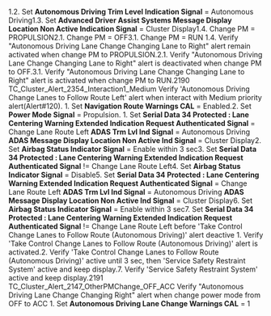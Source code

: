 1.2. Set **Autonomous Driving Trim Level Indication Signal** = Autonomous Driving1.3. Set **Advanced Driver Assist Systems Message Display Location Non Active Indication Signal** = Cluster Display1.4. Change PM = PROPULSION2.1. Change PM = OFF3.1. Change PM = RUN 1.4. Verify "Autonomous Driving Lane Change Changing Lane to Right" alert remain activated when change PM to PROPULSION.2.1. Verify "Autonomous Driving Lane Change Changing Lane to Right" alert is deactivated when change PM to OFF.3.1. Verify "Autonomous Driving Lane Change Changing Lane to Right" alert is activated when change PM to RUN.2190 TC_Cluster_Alert_2354_Interaction1_Medium Verify 'Autonomous Driving Change Lanes to Follow Route Left' alert when interact with Medium priority alert(Alert#120). 1. Set **Navigation Route Warnings CAL** = Enabled.2. Set **Power Mode Signal** = Propulsion. 1. Set **Serial Data 34 Protected : Lane Centering Warning Extended Indication Request Authenticated Signal** = Change Lane Route Left **ADAS Trm Lvl Ind Signal** = Autonomous Driving **ADAS Message Display Location Non Active Ind Signal** = Cluster Display2. Set **Airbag Status Indicator Signal** = Enable within 3 sec3. Set **Serial Data 34 Protected : Lane Centering Warning Extended Indication Request Authenticated Signal** != Change Lane Route Left4. Set **Airbag Status Indicator Signal** = Disable5. Set **Serial Data 34 Protected : Lane Centering Warning Extended Indication Request Authenticated Signal** = Change Lane Route Left **ADAS Trm Lvl Ind Signal** = Autonomous Driving **ADAS Message Display Location Non Active Ind Signal** = Cluster Display6. Set **Airbag Status Indicator Signal** = Enable within 3 sec7. Set **Serial Data 34 Protected : Lane Centering Warning Extended Indication Request Authenticated Signal** != Change Lane Route Left before 'Take Control Change Lanes to Follow Route (Autonomous Driving)' alert deactive 1. Verify 'Take Control Change Lanes to Follow Route (Autonomous Driving)' alert is activated.2. Verify 'Take Control Change Lanes to Follow Route (Autonomous Driving)' active until 3 sec, then 'Service Safety Restraint System' active and keep display.7. Verify 'Service Safety Restraint System' active and keep display.2191 TC_Cluster_Alert_2147_OtherPMChange_OFF_ACC Verify "Autonomous Driving Lane Change Changing Right" alert when change power mode from OFF to ACC 1. Set **Autonomous Driving Lane Change Warnings CAL** = 1